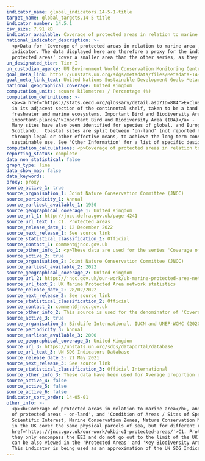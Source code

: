```yaml
---
indicator_name: global_indicators.14-5-1-title
target_name: global_targets.14-5-title
indicator_number: 14.5.1
csv_size: 7.91 kB
indicator_available: Coverage of protected areas in relation to marine areas
national_indicator_description: >-
  <p>Data for 'Coverage of protected areas in relation to marine area', and 'Protected marine area' encompass UK waters including the the extended continental shelf. This is a larger area that the Exclusive Economic Zone (EEZ), which is what is asked for in the global metadata for this
  indicator. The data displayed here are therefore a proxy for the indicator. Data for the EEZ only are available for 2022 on <a href='https://www.ibat-alliance.org/country_profiles/GBR'>IBAT</a>.</p><p>Data for 'Average proportion of Marine Key Biodiversity Areas (KBAs) covered by
  protected areas' cover a smaller area than the other series, as they only encompass the Exclusive Economic Zone. These data are therefore not a proxy.</p>
un_designated_tier: Tier I
un_custodian_agency: UN Environment World Conservation Monitoring Centre (UNEP-WCMC), BirdLife International (BLI), International Union for Conservation of Nature (IUCN)
goal_meta_link: https://unstats.un.org/sdgs/metadata/files/Metadata-14-05-01.pdf
goal_meta_link_text: United Nations Sustainable Development Goals Metadata (PDF 293 KB)
national_geographical_coverage: United Kingdom
computation_units: square kilometres / Percentage (%)
computation_definitions: >-
  <p><a href="https://stats.oecd.org/glossary/detail.asp?ID=884">Exclusive Economic Zone (EEZ)</a> - A concept adopted at the Third United Nations Conference on the Law of the Sea (1982), whereby a coastal State assumes jurisdiction over the exploration and exploitation of marine resources
  in its adjacent section of the continental shelf, taken to be a band extending 200 miles from the shore.</p><p><a href='https://www.keybiodiversityareas.org/'>Key Biodiversity Area (KBA)</a> - 'Sites contributing significantly to the global persistence of biodiversity’, in terrestrial,
  freshwater and marine ecosystems. Important Bird and Biodiversity Areas (IBAs) make up the UK Marine KBAs, as there are currently no <a href="https://zeroextinction.org/">Alliance for Zero Extinction</a> sites in the UK.</p><p><a href='https://www.birdlife.org/projects/ibas-mapping-most-
  important-places/'>Important Bird and Biodiversity Area (IBA)</a> - 'Selected on the basis of the bird numbers and species complements they hold. IBAs are particularly important for species that congregate in large numbers, such as wintering and passage waterbirds and breeding seabirds.
  Many sites have also been identified for species of global, and European/EU conservation concern.'</p><p>Marine area - Marine area includes areas out to the limit of the UK continental shelf. The boundary between  areas on-land and at-sea is mean high water (mean high water spring in
  Scotland).  Coastal sites are split between ‘on-land’ (not reported here) and ‘at-sea’ if they cross the mean high water mark.</p><p><a href='https://www.iucn.org/theme/protected-areas/about'>Protected area</a> - Clearly defined geographical spaces, recognized, dedicated and managed,
  through legal or other effective means, to achieve the long-term conservation of nature with associated ecosystem services and cultural values. Importantly, a variety of specific management objectives are recognised within this definition, spanning conservation, restoration, and
  sustainable use. See 'Other Information' for a list of specific designations.</p>
computation_calculations: <p>Coverage of protected areas in relation to marine area = Protected marine area / total UK at-sea area (885,430 km<sup>2</sup>)</p><p>Protected marine area (square kilometres) = Protected marine area (million hectares) x 10,000</p>
reporting_status: complete
data_non_statistical: false
graph_type: line
data_show_map: false
data_keywords:
proxy: proxy
source_active_1: true
source_organisation_1: Joint Nature Conservation Committee (JNCC)
source_periodicity_1: Annual
source_earliest_available_1: 1950
source_geographical_coverage_1: United Kingdom
source_url_1: http://jncc.defra.gov.uk/page-4241
source_url_text_1: C1. Protected areas
source_release_date_1: 12 December 2022
source_next_release_1: See source link
source_statistical_classification_1: Official
source_contact_1: comment@jncc.gov.uk
source_other_info_1: <p>These data are used for the series 'Coverage of protected areas in relation to marine areas (national data)', and 'Protected marine area (national data)'.</p><p> Scroll to the bottom of the page for the link to the data download and technical background document.</p>
source_active_2: true
source_organisation_2: Joint Nature Conservation Committee (JNCC)
source_earliest_available_2: 2022
source_geographical_coverage_2: United Kingdom
source_url_2: https://jncc.gov.uk/our-work/uk-marine-protected-area-network-statistics/
source_url_text_2: UK Marine Protected Area network statistics
source_release_date_2: 28/02/2022
source_next_release_2: See source link
source_statistical_classification_2: Official
source_contact_2: comment@jncc.gov.uk
source_other_info_2: This source is used for the denominator of 'Coverage of protected areas in relation to marine areas (national data)'.
source_active_3: true
source_organisation_3: BirdLife International, IUCN and UNEP-WCMC (2020)
source_periodicity_3: Annual
source_earliest_available_3: 2000
source_geographical_coverage_3: United Kingdom
source_url_3: https://unstats.un.org/sdgs/dataportal/database
source_url_text_3: UN SDG Indicators Database
source_release_date_3: 21 May 2021
source_next_release_3: See source link
source_statistical_classification_3: Official International
source_other_info_3: These data have been used for Average proportion of Marine Key Biodiversity Areas (KBAs) covered by protected areas (%)
source_active_4: false
source_active_5: false
source_active_6: false
indicator_sort_order: 14-05-01
other_info: >-
  <p><b>Coverage of protected areas in relation to marine area</b>, and <b>Protected marine area</b></p><p>These data are a component of UK Biodiversity Indicator <a href="http://jncc.defra.gov.uk/page-4241">  C1. Protected areas</a> which comprises two additional measures, 'Total extent
  of protected areas - on-land', and 'Condition of Areas / Sites of Special Scientific Interest'.</p><p>Data are based on calendar year of site designation.</p><p>Marine protected areas consist of the following site designations - Areas of Special Scientific Interest, Sites of Special
  Scientific Interest, Marine Conservation Zones, Nature Conservation Marine Protected Areas, Ramsar Sites, Special Areas of Conservation (including candidate Special Areas of Conservation and Sites of Community Importance), and Special Protection Areas. </p><p>Many marine protected areas
  in the UK cover the same physical parcels of sea, but for different reasons; as a result the designation types can overlap. These overlaps are removed prior to calculation of area, to avoid double-counting.</p><p> See the UKBI 2021 C1 - Technical Background Document on <a
  href='https://jncc.gov.uk/our-work/ukbi-c1-protected-areas/'>C1. Protected Areas</a> for more information on methodology.</p><p><b>Average proportion of Marine Key Biodiversity Areas (KBAs) covered by protected areas</b></p><p>These data cover a smaller area than the other series, as
  they only encompass the EEZ and do not go out to the limit of the UK continental shelf.</p><p>The list of protected area designations is given on the <a href='https://www.ibat-alliance.org/country_profiles/GBR'>Integrated biodiversity Assessment Tool (IBAT)</a>. Maps of this indicator
  can be also viewed in the 'Protected Areas' and 'Key Biodiversity Areas' tabs on <a href='https://www.ibat-alliance.org/country_profiles/GBR'>IBAT</a>.</p><p>For more information see the <a href='https://unstats.un.org/sdgs/metadata/?Text=&Goal=14&Target=14.5'>14.5.1 UN metadata</a>.</p>
  This indicator is being used as an approximation of the UN SDG Indicator. Where possible, we will work to identify or develop UK data to meet the global indicator specification. This indicator has been identified in collaboration with topic experts.
---
```


